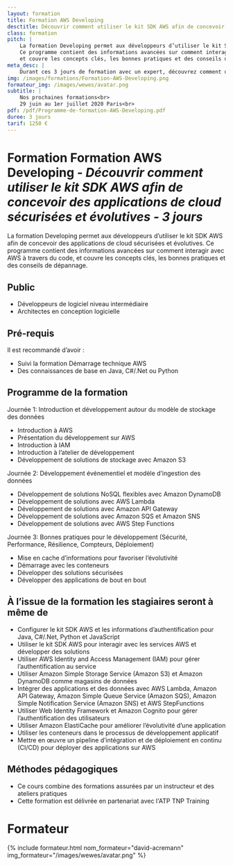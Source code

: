 ```yaml
---
layout: formation
title: Formation AWS Developing
desctitle: Découvrir comment utiliser le kit SDK AWS afin de concevoir des applications de cloud sécurisées et évolutives
class: formation
pitch: |
    La formation Developing permet aux développeurs d’utiliser le kit SDK AWS afin de concevoir des applications de cloud sécurisées et évolutives.
    Ce programme contient des informations avancées sur comment interagir avec AWS à travers du code, 
    et couvre les concepts clés, les bonnes pratiques et des conseils de dépannage.
meta_desc: |
    Durant ces 3 jours de formation avec un expert, découvrez comment utiliser le kit SDK AWS afin de concevoir des applications de cloud sécurisées et évolutives
img: /images/formations/Formation-AWS-Developing.png
formateur_img: /images/wewes/avatar.png
subtitle: |
    Nos prochaines formations<br>
    29 juin au 1er juillet 2020 Paris<br>
pdf: /pdf/Programme-de-formation-AWS-Developing.pdf
duree: 3 jours
tarif: 1250 €
---
```


# Formation Formation AWS Developing - *Découvrir comment utiliser le kit SDK AWS afin de concevoir des applications de cloud sécurisées et évolutives - 3 jours*

La formation Developing permet aux développeurs d’utiliser le kit SDK AWS afin de concevoir des applications de cloud sécurisées et évolutives.
Ce programme contient des informations avancées sur comment interagir avec AWS à travers du code, 
et couvre les concepts clés, les bonnes pratiques et des conseils de dépannage.

## Public

* Développeurs de logiciel niveau intermédiaire
* Architectes en conception logicielle

## Pré-requis

Il est recommandé d’avoir :
* Suivi la formation Démarrage technique AWS
* Des connaissances de base en Java, C#/.Net ou Python

## Programme de la formation

Journée 1: Introduction et développement autour du modèle de stockage des données
* Introduction à AWS
* Présentation du développement sur AWS
* Introduction à IAM
* Introduction à l’atelier de développement
* Développement de solutions de stockage avec Amazon S3

Journée 2: Développement événementiel et modèle d’ingestion des données
* Développement de solutions NoSQL flexibles avec Amazon DynamoDB
* Développement de solutions avec AWS Lambda
* Développement de solutions avec Amazon API Gateway
* Développement de solutions avec Amazon SQS et Amazon SNS
* Développement de solutions avec AWS Step Functions

Journée 3: Bonnes pratiques pour le développement (Sécurité, Performance, Résilience, Compteurs, Déploiement)
* Mise en cache d’informations pour favoriser l’évolutivité
* Démarrage avec les conteneurs
* Développer des solutions sécurisées
* Développer des applications de bout en bout

## À l’issue de la formation les stagiaires seront à même de

* Configurer le kit SDK AWS et les informations d’authentification pour Java, C#/.Net, Python et JavaScript
* Utiliser le kit SDK AWS pour interagir avec les services AWS et développer des solutions
* Utiliser AWS Identity and Access Management (IAM) pour gérer l’authentification au service
* Utiliser Amazon Simple Storage Service (Amazon S3) et Amazon DynamoDB comme magasins de données
* Intégrer des applications et des données avec AWS Lambda, Amazon API Gateway, Amazon Simple Queue Service (Amazon SQS), Amazon Simple Notification Service (Amazon SNS) et AWS StepFunctions
* Utiliser Web Identity Framework et Amazon Cognito pour gérer l’authentification des utilisateurs
* Utiliser Amazon ElastiCache pour améliorer l’évolutivité d’une application
* Utiliser les conteneurs dans le processus de développement applicatif
* Mettre en œuvre un pipeline d’intégration et de déploiement en continu (CI/CD) pour déployer des applications sur AWS

## Méthodes pédagogiques

* Ce cours combine des formations assurées par un instructeur et des ateliers pratiques
* Cette formation est délivrée en partenariat avec l'ATP TNP Training

# Formateur

{% include formateur.html nom_formateur="david-acremann" img_formateur="/images/wewes/avatar.png" %}
